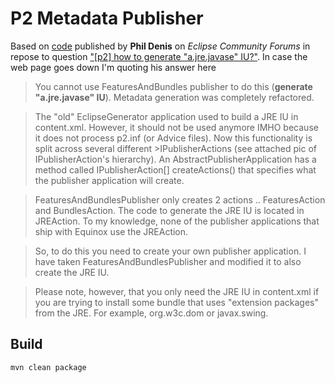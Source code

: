 P2 Metadata Publisher
=====================
Based on [code](http://www.eclipse.org/forums/index.php/mv/msg/159026/502559/#msg_502559) published by **Phil Denis** on _Eclipse Community Forums_ in repose to question ["[p2] how to generate "a.jre.javase" IU?"](http://www.eclipse.org/forums/index.php/t/159026/). In case the web page goes down I'm quoting his answer here

>You cannot use FeaturesAndBundles publisher to do this (__generate "a.jre.javase" IU__). Metadata generation was completely refactored.

>The "old" EclipseGenerator application used to build a JRE IU in content.xml. However, it should not be used anymore IMHO because it does not process p2.inf (or Advice files). Now this functionality is split across several different >IPublisherActions (see attached pic of IPublisherAction's hierarchy). An AbstractPublisherApplication has a method called 
>IPublisherAction[] createActions()
>that specifies what the publisher application will create.

>FeaturesAndBundlesPublisher only creates 2 actions .. FeaturesAction and BundlesAction. The code to generate the JRE IU is located in JREAction. To my knowledge, none of the publisher applications that ship with Equinox use the JREAction.

>So, to do this you need to create your own publisher application. I have taken FeaturesAndBundlesPublisher and modified it to also create the JRE IU.

>Please note, however, that you only need the JRE IU in content.xml if you are trying to install some bundle that uses "extension packages" from the JRE. For example, org.w3c.dom or javax.swing.

Build
-----

    mvn clean package

